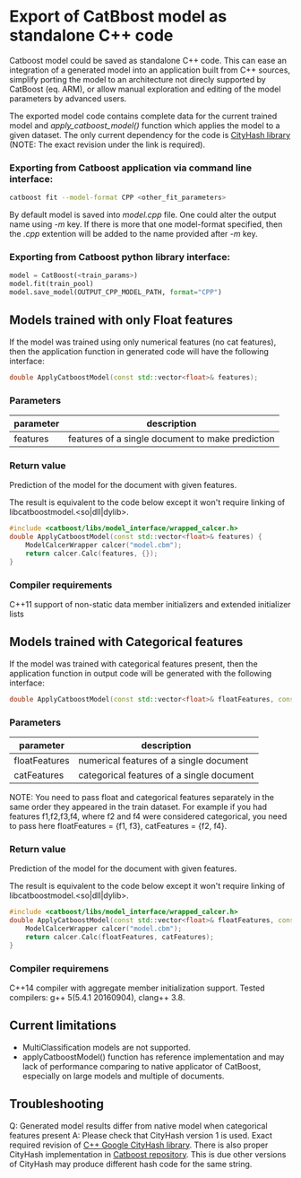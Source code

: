 Export of CatBbost model as standalone C++ code
===============================================

Catboost model could be saved as standalone C++ code. This can ease an integration of a generated model into an application built from C++ sources, simplify porting the model to an architecture not direcly supported by CatBoost (eq. ARM), or allow manual exploration and editing of the model parameters by advanced users.

The exported model code contains complete data for the current trained model and *apply_catboost_model()* function which applies the model to a given dataset. The only current dependency for the code is [CityHash library](https://github.com/google/cityhash/tree/00b9287e8c1255b5922ef90e304d5287361b2c2a) (NOTE: The exact revision under the link is required).


### Exporting from Catboost application via command line interface:

```bash
catboost fit --model-format CPP <other_fit_parameters>
```

By default model is saved into *model.cpp* file. One could alter the output name using *-m* key. If there is more that one model-format specified, then the *.cpp* extention will be added to the name provided after *-m* key.


### Exporting from Catboost python library interface:

```python
model = CatBoost(<train_params>)
model.fit(train_pool)
model.save_model(OUTPUT_CPP_MODEL_PATH, format="CPP")
```


## Models trained with only Float features

If the model was trained using only numerical features (no cat features), then the application function in generated code will have the following interface:

```cpp
double ApplyCatboostModel(const std::vector<float>& features);
```


### Parameters

| parameter | description                                      |
|-----------|--------------------------------------------------|
| features  | features of a single document to make prediction |


### Return value

Prediction of the model for the document with given features.

The result is equivalent to the code below except it won't require linking of libcatboostmodel.<so|dll|dylib>.

```cpp
#include <catboost/libs/model_interface/wrapped_calcer.h>
double ApplyCatboostModel(const std::vector<float>& features) {
    ModelCalcerWrapper calcer("model.cbm");
    return calcer.Calc(features, {});
}
```

### Compiler requirements

C++11 support of non-static data member initializers and extended initializer lists


## Models trained with Categorical features

If the model was trained with categorical features present, then the application function in output code will be generated with the following interface:

```cpp
double ApplyCatboostModel(const std::vector<float>& floatFeatures, const std::vector<std::string>& catFeatures);
```


### Parameters

| parameter     | description                               |
|---------------|-------------------------------------------|
| floatFeatures | numerical features of a single document   |
| catFeatures   | categorical features of a single document |

NOTE: You need to pass float and categorical features separately in the same order they appeared in the train dataset. For example if you had features f1,f2,f3,f4, where f2 and f4 were considered categorical, you need to pass here floatFeatures = {f1, f3}, catFeatures = {f2, f4}.


### Return value

Prediction of the model for the document with given features.

The result is equivalent to the code below except it won't require linking of libcatboostmodel.<so|dll|dylib>.

```cpp
#include <catboost/libs/model_interface/wrapped_calcer.h>
double ApplyCatboostModel(const std::vector<float>& floatFeatures, const std::vector<std::string>& catFeatures) {
    ModelCalcerWrapper calcer("model.cbm");
    return calcer.Calc(floatFeatures, catFeatures);
}
```


### Compiler requiremens

C++14 compiler with aggregate member initialization support. Tested compilers: g++ 5(5.4.1 20160904), clang++ 3.8.


## Current limitations

- MultiClassification models are not supported.
- applyCatboostModel() function has reference implementation and may lack of performance comparing to native applicator of CatBoost, especially on large models and multiple of documents.


## Troubleshooting

Q: Generated model results differ from native model when categorical features present
A: Please check that CityHash version 1 is used. Exact required revision of [C++ Google CityHash library](https://github.com/Amper/cityhash/tree/4f02fe0ba78d4a6d1735950a9c25809b11786a56%29). There is also proper CityHash implementation in [Catboost repository](https://github.com/catboost/catboost/blob/master/util/digest/city.h). This is due other versions of CityHash may produce different hash code for the same string.


